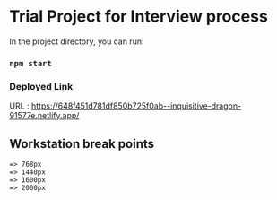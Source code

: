 # Trial Project for Interview process

In the project directory, you can run:

### `npm start`

### Deployed Link

URL : https://648f451d781df850b725f0ab--inquisitive-dragon-91577e.netlify.app/

## Workstation break points

    => 768px
    => 1440px
    => 1600px
    => 2000px
